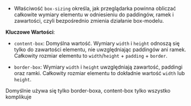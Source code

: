 - Właściwość `box-sizing` określa, jak przeglądarka powinna obliczać całkowite wymiary elementu w odniesieniu do paddingów, ramek i zawartości, czyli bezpośrednio zmienia działanie box-modelu.


**Kluczowe Wartości**:

- `content-box`: Domyślna wartość. Wymiary `width` i `height` odnoszą się tylko do zawartości elementu, nie uwzględniając paddingów ani ramek. Całkowity rozmiar elementu to `width`/`height` + `padding` + `border`.
    
- `border-box`: Wymiary `width` i `height` uwzględniają zawartość, paddingi oraz ramki. Całkowity rozmiar elementu to dokładnie wartość `width` lub `height`.

Domyślnie używa się tylko border-boxa, content-box tylko wszystko komplikuje

